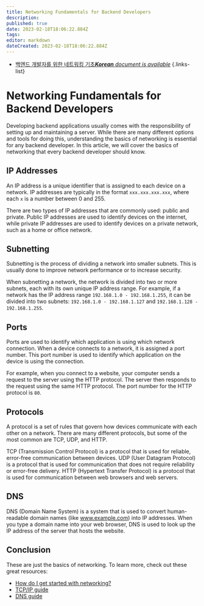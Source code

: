 ```yaml
---
title: Networking Fundamentals for Backend Developers
description: 
published: true
date: 2023-02-18T18:06:22.884Z
tags: 
editor: markdown
dateCreated: 2023-02-18T18:06:22.884Z
---
```


- [백엔드 개발자를 위한 네트워킹 기초***Korean** document is available*](/ko/Knowledge-base/Backend/networking-fundamentals-for-backend-developers)
{.links-list}


# Networking Fundamentals for Backend Developers

Developing backend applications usually comes with the responsibility of setting up and maintaining a server. While there are many different options and tools for doing this, understanding the basics of networking is essential for any backend developer. In this article, we will cover the basics of networking that every backend developer should know.

## IP Addresses

An IP address is a unique identifier that is assigned to each device on a network. IP addresses are typically in the format ```xxx.xxx.xxx.xxx```, where each ```x``` is a number between 0 and 255.

There are two types of IP addresses that are commonly used: public and private. Public IP addresses are used to identify devices on the internet, while private IP addresses are used to identify devices on a private network, such as a home or office network.

## Subnetting

Subnetting is the process of dividing a network into smaller subnets. This is usually done to improve network performance or to increase security.

When subnetting a network, the network is divided into two or more subnets, each with its own unique IP address range. For example, if a network has the IP address range ```192.168.1.0 - 192.168.1.255```, it can be divided into two subnets: ```192.168.1.0 - 192.168.1.127``` and ```192.168.1.128 - 192.168.1.255```.

## Ports

Ports are used to identify which application is using which network connection. When a device connects to a network, it is assigned a port number. This port number is used to identify which application on the device is using the connection.

For example, when you connect to a website, your computer sends a request to the server using the HTTP protocol. The server then responds to the request using the same HTTP protocol. The port number for the HTTP protocol is ```80```.

## Protocols

A protocol is a set of rules that govern how devices communicate with each other on a network. There are many different protocols, but some of the most common are TCP, UDP, and HTTP.

TCP (Transmission Control Protocol) is a protocol that is used for reliable, error-free communication between devices. UDP (User Datagram Protocol) is a protocol that is used for communication that does not require reliability or error-free delivery. HTTP (Hypertext Transfer Protocol) is a protocol that is used for communication between web browsers and web servers.

## DNS

DNS (Domain Name System) is a system that is used to convert human-readable domain names (like www.example.com) into IP addresses. When you type a domain name into your web browser, DNS is used to look up the IP address of the server that hosts the website.

## Conclusion

These are just the basics of networking. To learn more, check out these great resources:

- [How do I get started with networking?](https://www.lifewire.com/networking-4135484)
- [TCP/IP guide](https://www.tcpipguide.com/)
- [DNS guide](https://www.dnswatch.com/resources/dns-tutorial)
